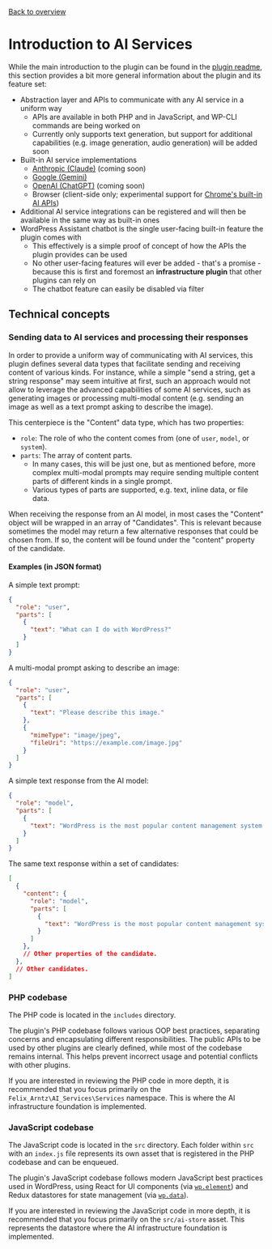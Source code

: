 [Back to overview](./README.md)

# Introduction to AI Services

While the main introduction to the plugin can be found in the [plugin readme](../README.md), this section provides a bit more general information about the plugin and its feature set:

* Abstraction layer and APIs to communicate with any AI service in a uniform way
  * APIs are available in both PHP and in JavaScript, and WP-CLI commands are being worked on
  * Currently only supports text generation, but support for additional capabilities (e.g. image generation, audio generation) will be added soon
* Built-in AI service implementations
  * [Anthropic (Claude)](https://www.anthropic.com/claude) (coming soon)
  * [Google (Gemini)](https://ai.google.dev/gemini-api)
  * [OpenAI (ChatGPT)](https://openai.com/chatgpt/) (coming soon)
  * Browser (client-side only; experimental support for [Chrome's built-in AI APIs](https://developer.chrome.com/docs/ai/built-in-apis))
* Additional AI service integrations can be registered and will then be available in the same way as built-in ones
* WordPress Assistant chatbot is the single user-facing built-in feature the plugin comes with
  * This effectively is a simple proof of concept of how the APIs the plugin provides can be used
  * No other user-facing features will ever be added - that's a promise - because this is first and foremost an **infrastructure plugin** that other plugins can rely on
  * The chatbot feature can easily be disabled via filter

## Technical concepts

### Sending data to AI services and processing their responses

In order to provide a uniform way of communicating with AI services, this plugin defines several data types that facilitate sending and receiving content of various kinds. For instance, while a simple "send a string, get a string response" may seem intuitive at first, such an approach would not allow to leverage the advanced capabilities of some AI services, such as generating images or processing multi-modal content (e.g. sending an image as well as a text prompt asking to describe the image).

This centerpiece is the "Content" data type, which has two properties:
* `role`: The role of who the content comes from (one of `user`, `model`, or `system`).
* `parts`: The array of content parts.
  * In many cases, this will be just one, but as mentioned before, more complex multi-modal prompts may require sending multiple content parts of different kinds in a single prompt.
  * Various types of parts are supported, e.g. text, inline data, or file data.

When receiving the response from an AI model, in most cases the "Content" object will be wrapped in an array of "Candidates". This is relevant because sometimes the model may return a few alternative responses that could be chosen from. If so, the content will be found under the "content" property of the candidate.

#### Examples (in JSON format)

A simple text prompt:
```json
{
  "role": "user",
  "parts": [
    {
      "text": "What can I do with WordPress?"
    }
  ]
}
```

A multi-modal prompt asking to describe an image:
```json
{
  "role": "user",
  "parts": [
    {
      "text": "Please describe this image."
    },
    {
      "mimeType": "image/jpeg",
      "fileUri": "https://example.com/image.jpg"
    }
  ]
}
```

A simple text response from the AI model:
```json
{
  "role": "model",
  "parts": [
    {
      "text": "WordPress is the most popular content management system in the world."
    }
  ]
}
```

The same text response within a set of candidates:
```json
[
  {
    "content": {
      "role": "model",
      "parts": [
        {
          "text": "WordPress is the most popular content management system in the world."
        }
      ]
    },
    // Other properties of the candidate.
  },
  // Other candidates.
]
```

### PHP codebase

The PHP code is located in the `includes` directory.

The plugin's PHP codebase follows various OOP best practices, separating concerns and encapsulating different responsibilities. The public APIs to be used by other plugins are clearly defined, while most of the codebase remains internal. This helps prevent incorrect usage and potential conflicts with other plugins.

If you are interested in reviewing the PHP code in more depth, it is recommended that you focus primarily on the `Felix_Arntz\AI_Services\Services` namespace. This is where the AI infrastructure foundation is implemented.

### JavaScript codebase

The JavaScript code is located in the `src` directory. Each folder within `src` with an `index.js` file represents its own asset that is registered in the PHP codebase and can be enqueued.

The plugin's JavaScript codebase follows modern JavaScript best practices used in WordPress, using React for UI components (via [`wp.element`](https://www.npmjs.com/package/@wordpress/element)) and Redux datastores for state management (via [`wp.data`](https://www.npmjs.com/package/@wordpress/data)).

If you are interested in reviewing the JavaScript code in more depth, it is recommended that you focus primarily on the `src/ai-store` asset. This represents the datastore where the AI infrastructure foundation is implemented.
